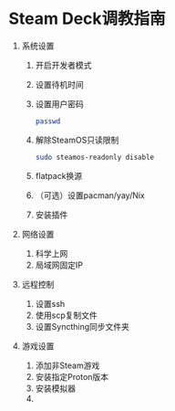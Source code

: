 # Steam Deck调教指南

1. 系统设置

    1. 开启开发者模式
    1. 设置待机时间    
    1. 设置用户密码

        ```bash
        passwd
        ```

    1. 解除SteamOS只读限制

        ```bash
        sudo steamos-readonly disable
        ```

    1. flatpack换源
    1. （可选）设置pacman/yay/Nix
    1. 安装插件
    

2. 网络设置
    1. 科学上网
    2. 局域网固定IP

3. 远程控制
    1. 设置ssh
    2. 使用scp复制文件
    3. 设置Syncthing同步文件夹
4. 游戏设置
    1. 添加非Steam游戏
    1. 安装指定Proton版本
    2. 安装模拟器
    3. 
